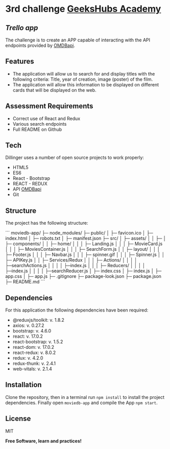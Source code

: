 # 3rd challenge [GeeksHubs Academy]
## _Trello app_



The challenge is to create an APP capable of interacting with the API endpoints provided by [OMDBapi].

## Features

- The application will allow us to search for and display titles with the following criteria: Title, year of creation, image (poster) of the film.
- The application will allow this information to be displayed on different cards that will be displayed on the web.


## Assessment Requirements

- Correct use of React and Redux
- Various search endpoints
- Full README on Github


## Tech

Dillinger uses a number of open source projects to work properly:

- HTML5
- ES6
- React - Bootstrap 
- REACT - REDUX
- API [OMDBapi]
- Git

## Structure

The project has the following structure:

´´´
moviedb-app/
├─ node_modules/
├─ public/
│  ├─ favicon.ico
│  ├─ index.html
│  ├─ robots.txt
│  ├─ manifest.json
├─ src/
│  ├─ assets/
│  │     ├─
│  ├─ components/
│  │     ├─ home/
│  │     │     ├─ Landing.js
│  │     │     ├─ MovieCard.js
│  │     │     ├─ MoviesContainer.js
│  │     │     ├─ SearchForm.js
│  │     ├─ layout/
│  │     │     ├─ Footer.js
│  │     │     ├─ Navbar.js
│  │     │     ├─ spinner.gif
│  │     │     ├─ Spinner.js
│  │     ├─ APIKey.js
│  │     ├─ Services/Redux
│  │     │     ├─ Actions/
│  │     │     │     ├─searchActions.js
│  │     │     │     ├─index.js
│  │     │     ├─ Reducers/
│  │     │     │     ├─index.js
│  │     │     │     ├─searchReducer.js
│  ├─ index.css
│  ├─ index.js
│  ├─ app.css
│  ├─ app.js
├─ .gitignore
├─ package-look.json
├─ package.json
├─ README.md
´´´

## Dependencies

For this application the following dependencies have been required:

- @reduxjs/toolkit: v. 1.8.2
- axios: v. 0.27.2
- bootstrap: v. 4.6.0
- react: v. 17.0.2
- react-bootstrap: v. 1.5.2
- react-dom: v. 17.0.2
- react-redux: v. 8.0.2
- redux: v. 4.2.0
- redux-thunk: v. 2.4.1
- web-vitals: v. 2.1.4

## Installation

Clone the repository, then in a terminal run `npm install` to install the project dependencies. Finally open `moviedb-app` and compile the App `npm start`.


## License

MIT

**Free Software, learn and practices!**




[OMDBapi]:<https://www.omdbapi.com/>
[GeeksHubs Academy]:<https://github.com/GeeksHubsAcademy>

